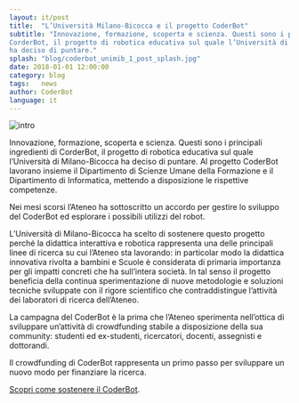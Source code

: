 ```yaml
---
layout: it/post
title:  "L’Università Milano-Bicocca e il progetto CoderBot"
subtitle: "Innovazione, formazione, scoperta e scienza. Questi sono i principali ingredienti di
CorderBot, il progetto di robotica educativa sul quale l’Università di Milano-Bicocca
ha deciso di puntare."
splash: "blog/coderbot_unimib_1_post_splash.jpg"
date: 2018-01-01 12:00:00
category: blog
tags:   news
author: CoderBot
language: it
---
```

![intro]({{site.baseurl}}/img/blog/coderbot_unimib_1_post_splash.jpg)

Innovazione, formazione, scoperta e scienza. Questi sono i principali ingredienti di
CorderBot, il progetto di robotica educativa sul quale l’Università di Milano-Bicocca
ha deciso di puntare. Al progetto CoderBot lavorano insieme il Dipartimento di
Scienze Umane della Formazione e il Dipartimento di Informatica, mettendo a
disposizione le rispettive competenze.

Nei mesi scorsi l’Ateneo ha sottoscritto un accordo per gestire lo sviluppo del
CoderBot ed esplorare i possibili utilizzi del robot.

L’Università di Milano-Bicocca ha scelto di sostenere questo progetto perché la
didattica interattiva e robotica rappresenta una delle principali linee di ricerca su cui
l’Ateneo sta lavorando: in particolar modo la didattica innovativa rivolta a bambini e
Scuole è considerata di primaria importanza per gli impatti concreti che ha sull’intera
società. In tal senso il progetto beneficia della continua sperimentazione di nuove
metodologie e soluzioni tecniche sviluppate con il rigore scientifico che
contraddistingue l’attività dei laboratori di ricerca dell’Ateneo.

La campagna del CoderBot è la prima che l’Ateneo sperimenta nell’ottica di
sviluppare un’attività di crowdfunding stabile a disposizione della sua community:
studenti ed ex-studenti, ricercatori, docenti, assegnisti e dottorandi.

Il crowdfunding di CoderBot rappresenta un primo passo per sviluppare un nuovo
modo per finanziare la ricerca.

[Scopri come sostenere il CoderBot](/blog/2018/02/02/it-campagna.html).
